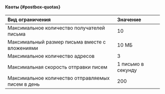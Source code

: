 #### Квоты {#postbox-quotas}

| Вид ограничения                                          | Значение            |
|:---------------------------------------------------------|:--------------------|
| Максимальное количество получателей письма               | 10                  |
| Максимальный размер письма вместе с вложениями           | 10 МБ               |
| Максимальное количество адресов                          | 3                   |
| Максимальная скорость отправки писем                     | 1 письмо в секунду  |
| Максимальное количество отправляемых писем в день        | 200                 |
